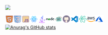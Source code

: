 ![](https://komarev.com/ghpvc/?username=arifmamon&color=green)


<img align="left" alt="Electron" width="26px" src="/icons/icons8-html-5-512.png">
<img align="left" alt="Electron" width="26px" src="/icons/icons8-css3-512.png">
<img align="left" alt="Electron" width="26px" src="/icons/icons8-javascript-512.png">
<img align="left" alt="Electron" width="26px" src="/icons/icons8-react-native-512.png">
<img align="left" alt="Electron" width="26px" src="/icons/icons8-java-512.png">
<img align="left" alt="Electron" width="26px" src="/icons/icons8-nodejs.svg">
<img align="left" alt="Electron" width="26px" src="/icons/icons8-api-500.png">

<img align="left" alt="Electron" width="26px" src="/icons/icons8-github-512.png">
<img align="left" alt="Electron" width="26px" src="/icons/icons8-visual-studio-code-2019-480.png">
<img align="left" alt="Electron" width="26px" src="/icons/icons8-atom-editor-480.png">

<img align="left" alt="Electron" width="26px" src="/icons/icons8-amazon-web-services-480.png">
<img align="left" alt="Electron" width="26px" src="/icons/icons8-azure-480.png">

<br>

[![Anurag's GitHub stats](https://github-readme-stats.vercel.app/api?username=arifmamon&show_icons=true&theme=radical)](https://github.com/anuraghazra/github-readme-stats)


